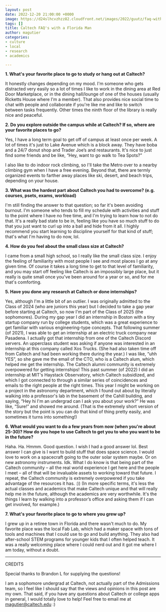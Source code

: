 ```yaml
---
layout: post
date: 2022-12-20 21:00:00 +0000
image: https://d24slhcvzhzz82.cloudfront.net/images/2022/guutz/faq-with-florida-man/florida-man.jpg
tags: []
title: Caltech FAQ's with a Florida Man
author: magutier
categories:
- culture
- local
- research
- academics

---
```

**1. What's your favorite place to go to study or hang out at Caltech?**

It honestly changes depending on my mood. I'm someone who gets distracted very easily so a lot of times I like to work in the dining area at Red Door Marketplace, or in the dining hall/lounge of one of the houses (usually Ricketts House where I'm a member). That also provides nice social time to chat with people and collaborate if you're like me and like to switch between tasks frequently. Other times the ninth floor of the library is really nice and peaceful.

**2. Do you explore outside the campus while at Caltech? If so, where are your favorite places to go?**

Yes, I have a long term goal to get off of campus at least once per week. A lot of times it's just to Lake Avenue which is a block away. They have boba and a 24/7 donut shop and Trader Joe’s and restaurants. It's nice to just find some friends and be like, “Hey, want to go walk to Tea Spots?”

I also like to do indoor rock climbing, so I'll take the Metro over to a nearby climbing gym when I have a free evening. Beyond that, there are termly organized events to farther away places like ski, desert, and beach trips, depending on your house.

**3. What was the hardest part about Caltech you had to overcome? (e.g. courses, psets, exams, workload)**

I'm still finding the answer to that question; so far it's been avoiding burnout. I'm someone who tends to fill my schedule with activities and stuff to the point where I have no free time, and I'm trying to learn how to not do that. It's a really bad state to be in, feeling like you have so much stuff to do that you just want to curl up into a ball and hide from it all. I highly recommend you start learning to discipline yourself for that kind of stuff; that's what I'm having to do now, lol.

**4. How do you feel about the small class size at Caltech?**

I came from a small high school, so I really like the small class size. I enjoy the feeling of familiarity with most people I see and most places I go at any given time. Of course it takes a long time to get to that level of familiarity, and you may start off feeling like Caltech is an impossibly large place, but it really is quite small once you've been around for a year or so, and for me that's comforting.

**5. Have you done any research at Caltech or done internships?**

Yes, although I'm a little bit of an outlier. I was originally admitted to the Class of 2024 (who are juniors this year) but I decided to take a gap year before starting at Caltech, so now I'm part of the Class of 2025 (the sophomores). During my gap year I did an internship in Boston with a tiny startup company run by college students, which was a great experience to get familiar with various engineering-type concepts. That following summer (of 2021), I was able to get an internship at an electric truck company near Pasadena. I actually got that internship from one of the Caltech Discord servers. An upperclass student was asking if anyone was interested in an internship at this company called Xos Trucks. (She had also taken time off from Caltech and had been working there during the year.) I was like, “uhh YES”, so she gave me the email of the CTO, who is a Caltech alum, which helped me get the internship. The Caltech alumni community is extremely overpowered for getting internships! This past summer (of 2022) I did an internship at MIT's Haystack Observatory, which Caltech subsidized, and which I got connected to through a similar series of coincidences and emails to the right people at the right times. This year I might be working on a project in the astronomy department, which I found out about by literally walking into a professor's lab in the basement of the Cahill building, and saying, “Hey hi I'm an undergrad can I ask you about your work?” He was like, “Sure!” and showed me around. (That is the extremely short version of the story but the point is you can do that kind of thing pretty easily, and sometimes it turns into something!)

**6. What would you want to do a few years from now (when you're about 25-30)? How do you hope to use Caltech to get you to who you want to be in the future?**

Haha. Ha. Hmmm. Good question. I wish I had a good answer lol. Best answer I can give is I want to build stuff that does space science. I would love to work on a spacecraft going to the outer solar system maybe. Or on new astronomy instruments. Idk. What I do know is that being part of the Caltech community – all the real world experience I get here and the people I meet – all of that will be invaluable assets to working toward that future. I repeat, the Caltech community is extremely overpowered if you take advantage of the resources it has. :)) (In more specific terms, it's less the actual classes and academics that make Caltech unique and that will really help me in the future, although the academics are very worthwhile. It's the things I learn by walking into a professor’s office and asking them if I can get involved, for example.)

**7. What's your favorite place to go to where you grew up?**

I grew up in a retiree town in Florida and there wasn't much to do. My favorite place was the local Fab Lab, which had a maker space with tons of tools and machines that I could use to go and build anything. They also had after-school STEM programs for younger kids that I often helped teach. It was a really welcoming place where I could nerd out and it got me where I am today, without a doubt.

***

CREDITS

Special thanks to Brandon L for supplying the questions!

I am a sophomore undergrad at Caltech, not actually part of the Admissions team, so I feel like I should say that the views and opinions in this post are my own. That said, if you have any questions about Caltech or college apps in general, I would totally love to help! Feel free to email me at [magutier@caltech.edu](mailto:magutier@caltech.edu) :)